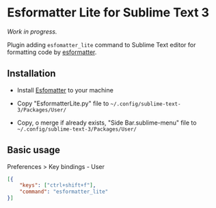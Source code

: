 # Esformatter Lite for Sublime Text 3

*Work in progress.*

Plugin adding `esfomatter_lite` command to Sublime Text editor for formatting code by [esformatter](https://github.com/millermedeiros/esformatter).


## Installation

 * Install [Esfomatter](https://github.com/millermedeiros/esformatter#cli) to your machine

 * Copy "EsformatterLite.py" file to `~/.config/sublime-text-3/Packages/User/`

 * Copy, o merge if already exists, "Side Bar.sublime-menu" file to `~/.config/sublime-text-3/Packages/User/`

## Basic usage

Preferences > Key bindings - User

```json
[{
    "keys": ["ctrl+shift+f"],
    "command": "esformatter_lite"
}]
```
